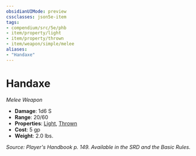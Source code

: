 ```yaml
---
obsidianUIMode: preview
cssclasses: json5e-item
tags:
- compendium/src/5e/phb
- item/property/light
- item/property/thrown
- item/weapon/simple/melee
aliases: 
- "Handaxe"
---
```

# Handaxe
*Melee Weapon*  

- **Damage**: 1d6 S
- **Range**: 20/60
- **Properties**: [Light](_item-properties.md#Light), [Thrown](_item-properties.md#Thrown)
- **Cost**: 5 gp
- **Weight**: 2.0 lbs.

*Source: Player's Handbook p. 149. Available in the SRD and the Basic Rules.*